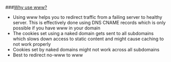 ###[Why use www?](http://www.yes-www.org/why-use-www/)
- Using www helps you to redirect traffic from a failing server to healthy server. This is effectively done using DNS CNAME records which is only possible if you have www in your domain
- The cookies set using a naked domain gets sent to all subdomains which slows down access to static content and might cause caching to not work properly
- Cookies set by naked domains might not work across all subdomains
- Best to redirect no-www to www
